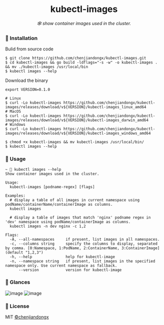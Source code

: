 <h1 align="center">kubectl-images</h1>

<p align="center">
  <em>🕸 show container images used in the cluster.</em>
</p>

### 🔰 Installation

Bulid from source code
```shell
$ git clone https://github.com/chenjiandongx/kubectl-images.git
$ cd kubectl-images && go build -ldflags="-s -w" -o kubectl-images . && mv ./kubectl-images /usr/local/bin
$ kubectl images --help
```

Download the binary
```shell
export VERSION=0.1.0

# Linux
$ curl -Lo kubectl-images https://github.com/chenjiandongx/kubectl-images/releases/download/v${VERSION}/kubectl-images_linux_amd64
# MacOS
$ curl -Lo kubectl-images https://github.com/chenjiandongx/kubectl-images/releases/download/v${VERSION}/kubectl-images_darwin_amd64
# Windows
$ curl -Lo kubectl-images https://github.com/chenjiandongx/kubectl-images/releases/download/v${VERSION}/kubectl-images_windows_amd64

$ chmod +x kubectl-images && mv kubectl-images /usr/local/bin/
$ kubectl images --help
```

### 📝 Usage

```shell
~ 🐶 kubectl images --help
Show container images used in the cluster.

Usage:
  kubectl-images [podname-regex] [flags]

Examples:
  # display a table of all images in current namespace using podName/containerName/containerImage as columns.
  kubectl images

  # display a table of images that match 'nginx' podname regex in 'dev' namespace using podName/containerImage as columns.
  kubectl images -n dev nginx -c 1,2

Flags:
  -A, --all-namespaces     if present, list images in all namespaces.
  -c, --columns string     specify the columns to display, separated by comma. [0:Namespace, 1:PodName, 2:ContainerName, 3:ContainerImage] (default "1,2,3")
  -h, --help               help for kubectl-image
  -n, --namespace string   if present, list images in the specified namespace only. Use current namespace as fallback.
      --version            version for kubectl-image
```

### 🔖 Glances

![image](https://user-images.githubusercontent.com/19553554/74729593-a9201e00-527f-11ea-8325-a4c332dde783.png)
![image](https://user-images.githubusercontent.com/19553554/74729607-ade4d200-527f-11ea-938d-892158d7560f.png)

### 📃 License

MIT [©chenjiandongx](https://github.com/chenjiandongx)
